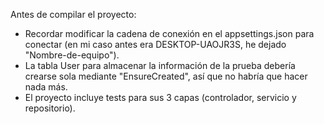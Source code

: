 Antes de compilar el proyecto:
- Recordar modificar la cadena de conexión en el appsettings.json para conectar (en mi caso antes era DESKTOP-UAOJR3S, he dejado "Nombre-de-equipo").
- La tabla User para almacenar la información de la prueba debería crearse sola mediante "EnsureCreated", así que no habría que hacer nada más.
- El proyecto incluye tests para sus 3 capas (controlador, servicio y repositorio).
